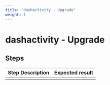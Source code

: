 ```yaml
---
title: "dashactivity - Upgrade"
weight: 1
---
```


# dashactivity - Upgrade
## Steps
| Step Description | Expected result |
| ----- | ----- |
|  |  |
